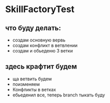 # SkillFactoryTest
## что буду делать:
* создам основную вервь
* создам конфликт в ветвлении
* создам и обьеденю 3 ветки
## здесь крафтит будем
* ща ветвить будем
* поизменяем
* Конфликты в ветках
* ебьеденил все, теперь branch тыкать буду